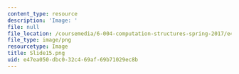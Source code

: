 ```yaml
---
content_type: resource
description: 'Image: '
file: null
file_location: /coursemedia/6-004-computation-structures-spring-2017/e47ea050dbc032c469af69b71029ec8b_Slide15.png
file_type: image/png
resourcetype: Image
title: Slide15.png
uid: e47ea050-dbc0-32c4-69af-69b71029ec8b
---
```

